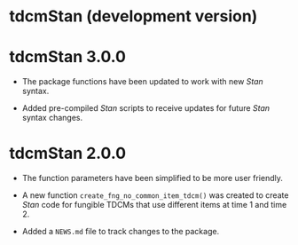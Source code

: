 # tdcmStan (development version)

# tdcmStan 3.0.0

* The package functions have been updated to work with new *Stan* syntax.

* Added pre-compiled *Stan* scripts to receive updates for future *Stan* syntax changes.

# tdcmStan 2.0.0

* The function parameters have been simplified to be more user friendly.

* A new function `create_fng_no_common_item_tdcm()` was created to create *Stan* code for fungible TDCMs that use different items at time 1 and time 2.

* Added a `NEWS.md` file to track changes to the package.
